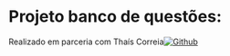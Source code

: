 # Projeto banco de questões: 
Realizado em parceria com Thaís Correia[![Github](https://img.shields.io/badge/Github-000?style=for-the-badge&logo=Github&logoColor=0E76A8)]([https://github.com/ThataCorreia)

